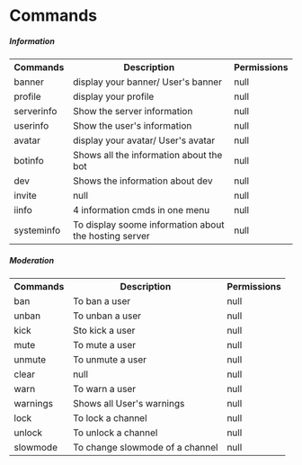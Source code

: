 # Commands
<h5>Information</h5>
<table>
  <tr>
    <th>Commands</th>
    <th>Description</th>
    <th>Permissions</th>
  </tr>
  <tr>
    <td>banner</td>
    <td>display your banner/ User's banner</td>
    <td>null</td>
  </tr>
  <tr>
    <td>profile</td>
    <td>display your profile</td>
    <td>null</td>
  </tr>
  <tr>
    <td>serverinfo</td>
    <td>Show the server information</td>
    <td>null</td>
  </tr>
  <tr>
    <td>userinfo</td>
    <td>Show the user's information</td>
    <td>null</td>
  </tr>
  <tr>
    <td>avatar</td>
    <td>display your avatar/ User's avatar</td>
    <td>null</td>
  </tr>
  <tr>
    <td>botinfo</td>
    <td>Shows all the information about the bot</td>
    <td>null</td>
  </tr>
  <tr>
    <td>dev</td>
    <td>Shows the information about dev</td>
    <td>null</td>
  </tr>
  <tr>
    <td>invite</td>
    <td>null</td>
    <td>null</td>
  </tr>
  <tr>
    <td>iinfo</td>
    <td>4 information cmds in one menu</td>
    <td>null</td>
  </tr>
  <tr>
    <td>systeminfo</td>
    <td>To display soome information about the hosting server</td>
    <td>null</td>
  </tr>
</table>
<h5>Moderation</h5>
<table>
  <tr>
    <th>Commands</th>
    <th>Description</th>
    <th>Permissions</th>
  </tr>
  <tr>
    <td>ban</td>
    <td>To ban a user</td>
    <td>null</td>
  </tr>
  <tr>
    <td>unban</td>
    <td>To unban a user</td>
    <td>null</td>
  </tr>
  <tr>
    <td>kick</td>
    <td>Sto kick a user</td>
    <td>null</td>
  </tr>
  <tr>
    <td>mute</td>
    <td>To mute a user</td>
    <td>null</td>
  </tr>
  <tr>
    <td>unmute</td>
    <td>To unmute a user</td>
    <td>null</td>
  </tr>
  <tr>
    <td>clear</td>
    <td>null</td>
    <td>null</td>
  </tr>
  <tr>
    <td>warn</td>
    <td>To warn a user</td>
    <td>null</td>
  </tr>
  <tr>
    <td>warnings</td>
    <td>Shows all User's warnings</td>
    <td>null</td>
  </tr>
  <tr>
    <td>lock</td>
    <td>To lock a channel</td>
    <td>null</td>
  </tr>
  <tr>
    <td>unlock</td>
    <td>To unlock a channel</td>
    <td>null</td>
  </tr>
  <tr>
    <td>slowmode</td>
    <td>To change slowmode of a channel</td>
    <td>null</td>
  </tr>
</table>

